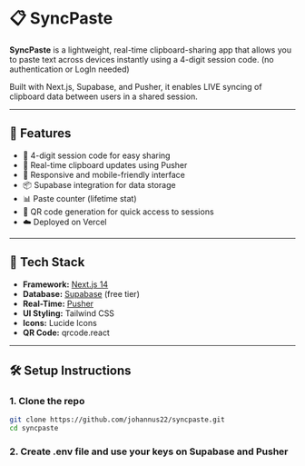 # 📋 SyncPaste

**SyncPaste** is a lightweight, real-time clipboard-sharing app that allows you to paste text across devices instantly using a 4-digit session code. (no authentication or LogIn needed)

Built with Next.js, Supabase, and Pusher, it enables LIVE syncing of clipboard data between users in a shared session.

---

## 🚀 Features

- 🔐 4-digit session code for easy sharing
- 🔁 Real-time clipboard updates using Pusher
- 📱 Responsive and mobile-friendly interface
- 📦 Supabase integration for data storage
- 📊 Paste counter (lifetime stat)
- 📸 QR code generation for quick access to sessions
- ☁️ Deployed on Vercel

---

## 🧰 Tech Stack

- **Framework:** [Next.js 14](https://nextjs.org/)
- **Database:** [Supabase](https://supabase.com/) (free tier)
- **Real-Time:** [Pusher](https://pusher.com/)
- **UI Styling:** Tailwind CSS
- **Icons:** Lucide Icons
- **QR Code:** qrcode.react

---

## 🛠️ Setup Instructions

### 1. Clone the repo

```bash
git clone https://github.com/johannus22/syncpaste.git
cd syncpaste
```

### 2. Create .env file and use your keys on Supabase and Pusher
